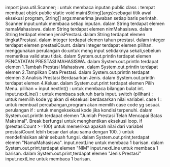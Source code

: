import java.util.Scanner; : untuk membaca inputan
public class : tempat membuat objek
public static void main(String[]args):sebagai titik awal eksekusi program, String[] args:menerima jawaban setiap baris perintah.
Scanner input:untuk membaca setiap inputan.
dalam String terdapat elemen namaMahasiswa.
dalam String terdapat elemen nimMahasiswa.
dalam String terdapat elemen jenisPrestasi.
dalam String terdapat elemen tingkatPrestasi.
dalam integer terdapat elemen tahun prestasi.
dalam integer terdapat elemen prestasiCount.
dalam integer terdapat elemen pilihan.
menggunakan perulangan do:untuk meng input setidaknya sekali,sebelum memeriksa valid atau tidak.
dalam System.out.println terdapat elemen PENCATATAN PRESTASI MAHASISWA.
dalam System.out.println terdapat elemen 1.Tambah Prestasi Mahasiswa.
dalam System.out.println terdapat elemen 2.Tampilkan Data Prestasi.
dalam System.out.println terdapat elemen 3.Analisis Prestasi Berdasarkan Jenis.
dalam System.out.println terdapat elemen 4.Keluar.
dalam System.out.print terdapat elemen Pilih Menu.
pilihan = input.nextInt() : untuk membaca bilangan bulat int.
input.nextLine() : untuk membaca seluruh baris input.
switch (pilihan) : untuk memilih kode yg akan di eksekusi berdasarkan nilai variabel.
case 1 : untuk membuat percabangan,program akan memilih case code yg sesuai.
perulangan if : untuk mengeksekusi kode jika kondisi terpenuhi.
dalam System.out.println terdapat elemen "Jumlah Prestasi Telah Mencapai Batas Maksimal".
Break berfungsi untuk menghentikan eksekusi loop.
if (prestasiCount >=100) untuk memeriksa apakah nilai dari variabel prestasiCount lebih besar dari atau sama dengan 100.
} untuk mendefinisikan akhir sebuah fungsi.
dalam System.out.print,terdapat elemen "NamaMahasiswa".
input.nextLine untuk membaca 1 barisan.
dalam System.out.print,terdapat elemen "NIM"
input.nextLine untuk membaca 1 barisan.
dalam System.out.print,terdapat elemen "Jenis Prestasi"
input.nextLine untuk membaca 1 barisan.
